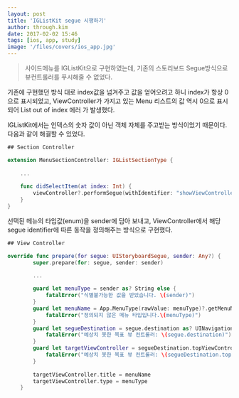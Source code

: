 ```yaml
---
layout: post
title: 'IGListKit segue 시행하기'
author: through.kim
date: 2017-02-02 15:46
tags: [ios, app, study]
image: '/files/covers/ios_app.jpg'
---
```


>사이드메뉴를 IGListKit으로 구현하였는데, 기존의 스토리보드 Segue방식으로 뷰컨트롤러를 푸시해줄 수 없었다.

기존에 구현했던 방식 대로 index값을 넘겨주고 값을 얻어오려고 하니 index가 항상 0으로 표시되었고, ViewController가 가지고 있는 Menu 리스트의 값 역시 0으로 표시되어 List out of index 에러 가 발생했다. 

IGListKit에서는 인덱스의 숫자 값이 아닌 객체 자체를 주고받는 방식이었기 때문이다. 다음과 같이 해결할 수 있었다.

```swift
## Section Controller

extension MenuSectionController: IGListSectionType {    
    
    ...
    
    func didSelectItem(at index: Int) {
        viewController?.performSegue(withIdentifier: "showViewController", sender: menu.type)
    }
}
```

선택된 메뉴의 타입값(enum)을 sender에 담아 보내고, ViewController에서 해당 segue identifier에 따른 동작을 정의해주는 방식으로 구현했다.

```swift
## View Controller

override func prepare(for segue: UIStoryboardSegue, sender: Any?) {
        super.prepare(for: segue, sender: sender)

        ...
        
        guard let menuType = sender as? String else {
            fatalError("식별불가능한 값을 받았습니다. \(sender)")
        }
        guard let menuName = App.MenuType(rawValue: menuType)?.getMenuName() else {
            fatalError("정의되지 않은 메뉴 타입입니다.\(menuType)")
        }
        guard let segueDestination = segue.destination as? UINavigationController else {
            fatalError("예상치 못한 목표 뷰 컨트롤러: \(segue.destination)")
        }
        guard let targetViewController = segueDestination.topViewController as? MailListViewController else {
            fatalError("예상치 못한 목표 뷰 컨트롤러: \(segueDestination.topViewController)")
        }
        
        targetViewController.title = menuName
        targetViewController.type = menuType
    }

```

